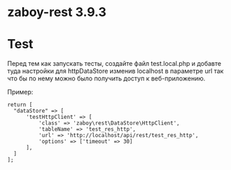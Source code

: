 # zaboy-rest 3.9.3

# Test

Перед тем как запускать тесты, создайте файл test.local.php
и добавте туда настройки для httpDataStore изменив localhost в параметре url так что бы по нему можно было получить доступ к веб-приложению.

Пример:

```
return [
  "dataStore" => [
      'testHttpClient' => [
          'class' => 'zaboy\rest\DataStore\HttpClient',
          'tableName' => 'test_res_http',
          'url' => 'http://localhost/api/rest/test_res_http',
          'options' => ['timeout' => 30]
      ],
  ]
];
```